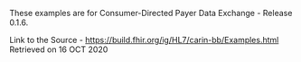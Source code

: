 These examples are for Consumer-Directed Payer Data Exchange - Release 0.1.6. 

Link to the Source - https://build.fhir.org/ig/HL7/carin-bb/Examples.html
Retrieved on 16 OCT 2020